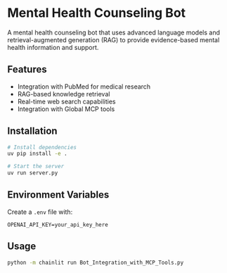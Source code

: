 # Mental Health Counseling Bot

A mental health counseling bot that uses advanced language models and retrieval-augmented generation (RAG) to provide evidence-based mental health information and support.

## Features

- Integration with PubMed for medical research
- RAG-based knowledge retrieval
- Real-time web search capabilities
- Integration with Global MCP tools

## Installation

```bash
# Install dependencies
uv pip install -e .

# Start the server
uv run server.py
```

## Environment Variables

Create a `.env` file with:

```
OPENAI_API_KEY=your_api_key_here
```

## Usage

```bash
python -m chainlit run Bot_Integration_with_MCP_Tools.py
``` 